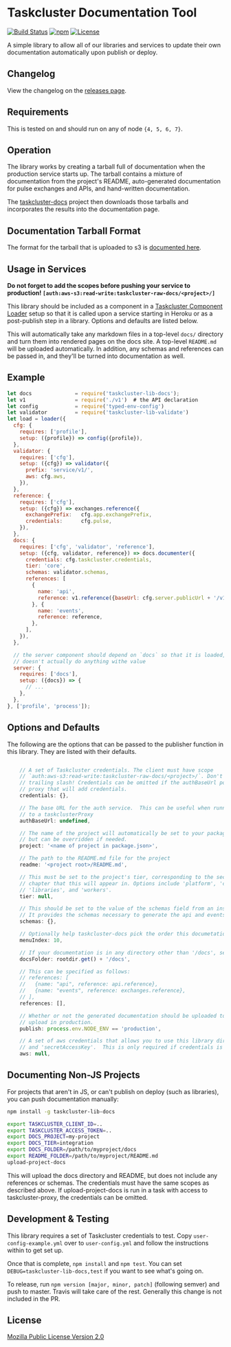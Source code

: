 # Taskcluster Documentation Tool

[![Build Status](https://travis-ci.org/taskcluster/taskcluster-lib-docs.svg?branch=master)](https://travis-ci.org/taskcluster/taskcluster-lib-docs)
[![npm](https://img.shields.io/npm/v/taskcluster-lib-docs.svg?maxAge=2592000)](https://www.npmjs.com/package/taskcluster-lib-docs)
[![License](https://img.shields.io/badge/license-MPL%202.0-orange.svg)](http://mozilla.org/MPL/2.0)

A simple library to allow all of our libraries and services to update their own documentation automatically upon publish or deploy.

Changelog
---------
View the changelog on the [releases page](https://github.com/taskcluster/taskcluster-lib-docs/releases).

Requirements
------------

This is tested on and should run on any of node `{4, 5, 6, 7}`.

Operation
---------

The library works by creating a tarball full of documentation when the
production service starts up.  The tarball contains a mixture of documentation
from the project's README, auto-generated documentation for pulse exchanges and
APIs, and hand-written documentation.

The [taskcluster-docs](https://github.com/taskcluster/taskcluster-docs) project
then downloads those tarballs and incorporates the results into the
documentation page.

Documentation Tarball Format
----------------------------

The format for the tarball that is uploaded to s3 is [documented here](https://github.com/taskcluster/taskcluster-lib-docs/blob/master/docs/format.md).

Usage in Services
-----------------

**Do not forget to add the scopes before pushing your service to production! `[auth:aws-s3:read-write:taskcluster-raw-docs/<project>/]`**

This library should be included as a component in a [Taskcluster Component Loader](https://github.com/taskcluster/taskcluster-lib-loader)
setup so that it is called upon a service starting in Heroku or as a post-publish step in a library. Options and defaults are listed
below.

This will automatically take any markdown files in a top-level `docs/` directory and turn them into rendered pages on the docs site.
A top-level `README.md` will be uploaded automatically.
In addition, any schemas and references can be passed in, and they'll be turned into documentation as well.

Example
-------

```js
let docs              = require('taskcluster-lib-docs');
let v1                = require('./v1')  # the API declaration
let config            = require('typed-env-config')
let validator         = require('taskcluster-lib-validate')
let load = loader({
  cfg: {
    requires: ['profile'],
    setup: ({profile}) => config({profile}),
  },
  validator: {
    requires: ['cfg'],
    setup: ({cfg}) => validator({
      prefix: 'service/v1/',
      aws: cfg.aws,
    }),
  },
  reference: {
    requires: ['cfg'],
    setup: ({cfg}) => exchanges.reference({
      exchangePrefix:   cfg.app.exchangePrefix,
      credentials:      cfg.pulse,
    }),
  },
  docs: {
    requires: ['cfg', 'validator', 'reference'],
    setup: ({cfg, validator, reference}) => docs.documenter({
      credentials: cfg.taskcluster.credentials,
      tier: 'core',
      schemas: validator.schemas,
      references: [
        {
          name: 'api',
          reference: v1.reference({baseUrl: cfg.server.publicUrl + '/v1'}),
        }, {
          name: 'events',
          reference: reference,
        },
      ],
    }),
  },

  // the server component should depend on `docs` so that it is loaded, but
  // doesn't actually do anything withe value
  server: {
    requires: ['docs'],
    setup: ({docs}) => {
      // ...
    },
  },
}, ['profile', 'process']);
```

Options and Defaults
--------------------

The following are the options that can be passed to the publisher function in this library. They are listed with their defaults.

```js

    // A set of Taskcluster credentials. The client must have scope
    // `auth:aws-s3:read-write:taskcluster-raw-docs/<project>/`. Don't forget the
    // trailing slash! Credentials can be omitted if the authBaseUrl points to a
    // proxy that will add credentials.
    credentials: {},

    // The base URL for the auth service.  This can be useful when running in a task with access
    // to a taskclusterProxy
    authBaseUrl: undefined,

    // The name of the project will automatically be set to your package name from package.json,
    // but can be overridden if needed.
    project: '<name of project in package.json>',

    // The path to the README.md file for the project
    readme: '<project root>/README.md',

    // This must be set to the project's tier, corresponding to the section of the docs reference
    // chapter that this will appear in. Options include 'platform', 'core', 'integrations', 'operations',
    // 'libraries', and 'workers'.
    tier: null,

    // This should be set to the value of the schemas field from an instance of taskcluster-lib-validate.
    // It provides the schemas necessary to generate the api and events references.
    schemas: {},

    // Optionally help taskcluster-docs pick the order this documetation should appear in on the list.
    menuIndex: 10,

    // If your documentation is in any directory other than '/docs', set this manually.
    docsFolder: rootdir.get() + '/docs',

    // This can be specified as follows:
    // references: [
    //   {name: "api", reference: api.reference},
    //   {name: "events", reference: exchanges.reference},
    // ],
    references: [],

    // Whether or not the generated documentation should be uploaded to s3.  Generally services will only
    // upload in production.
    publish: process.env.NODE_ENV == 'production',

    // A set of aws credentials that allows you to use this library directly. Must contain both 'accessKeyId'
    // and 'secretAccessKey'.  This is only required if credentials is unavailable.
    aws: null,
```

Documenting Non-JS Projects
---------------------------

For projects that aren't in JS, or can't publish on deploy (such as libraries), you can push documentation manually:

```sh
npm install -g taskcluster-lib-docs

export TASKCLUSTER_CLIENT_ID=..
export TASKCLUSTER_ACCESS_TOKEN=..
export DOCS_PROJECT=my-project
export DOCS_TIER=integration
export DOCS_FOLDER=/path/to/myproject/docs
export README_FOLDER=/path/to/myproject/README.md
upload-project-docs
```

This will upload the docs directory and README, but does not include any references or schemas.
The credentials must have the same scopes as described above.
If upload-project-docs is run in a task with access to taskcluster-proxy, the credentials can be omitted.

Development & Testing
---------------------

This library requires a set of Taskcluster credentials to test. Copy `user-config-example.yml` over to `user-config.yml`
and follow the instructions within to get set up.

Once that is complete, `npm install` and `npm test`. You can set `DEBUG=taskcluster-lib-docs,test` if you want to see what's going on.

To release, run `npm version [major, minor, patch]` (following semver) and push
to master.  Travis will take care of the rest.  Generally this change is not
included in the PR.

License
-------

[Mozilla Public License Version 2.0](https://github.com/taskcluster/taskcluster-lib-validate/blob/master/LICENSE)
